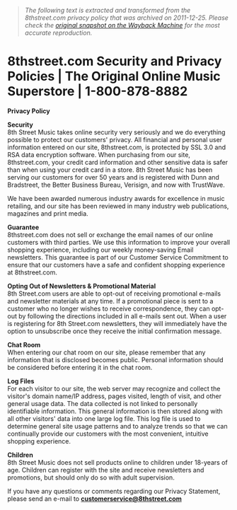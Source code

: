 > *The following text is extracted and transformed from the 8thstreet.com privacy policy that was archived on 2011-12-25. Please check the [original snapshot on the Wayback Machine](https://web.archive.org/web/20111225110850id_/http%3A//8thstreet.com/security.asp) for the most accurate reproduction.*

# 8thstreet.com Security and Privacy Policies | The Original Online Music Superstore | 1-800-878-8882

**Privacy Policy**

**Security**  
8th Street Music takes online security very seriously and we do everything possible to protect our customers' privacy. All financial and personal user information entered on our site, 8thstreet.com, is protected by SSL 3.0 and RSA data encryption software. When purchasing from our site, 8thstreet.com, your credit card information and other sensitive data is safer than when using your credit card in a store. 8th Street Music has been serving our customers for over 50 years and is registered with Dunn and Bradstreet, the Better Business Bureau, Verisign, and now with TrustWave. 

We have been awarded numerous industry awards for excellence in music retailing, and our site has been reviewed in many industry web publications, magazines and print media. 

**Guarantee**  
8thstreet.com does not sell or exchange the email names of our online customers with third parties. We use this information to improve your overall shopping experience, including our weekly money-saving Email newsletters. This guarantee is part of our Customer Service Commitment to ensure that our customers have a safe and confident shopping experience at 8thstreet.com. 

**Opting Out of Newsletters & Promotional Material**  
8th Street.com users are able to opt-out of receiving promotional e-mails and newsletter materials at any time. If a promotional piece is sent to a customer who no longer wishes to receive correspondence, they can opt-out by following the directions included in all e-mails sent out. When a user is registering for 8th Street.com newsletters, they will immediately have the option to unsubscribe once they receive the initial confirmation message. 

**Chat Room**  
When entering our chat room on our site, please remember that any information that is disclosed becomes public. Personal information should be considered before entering it in the chat room. 

**Log Files**  
For each visitor to our site, the web server may recognize and collect the visitor's domain name/IP address, pages visited, length of visit, and other general usage data. The data collected is not linked to personally identifiable information. This general information is then stored along with all other visitors' data into one large log file. This log file is used to determine general site usage patterns and to analyze trends so that we can continually provide our customers with the most convenient, intuitive shopping experience. 

**Children**  
8th Street Music does not sell products online to children under 18-years of age. Children can register with the site and receive newsletters and promotions, but should only do so with adult supervision. 

If you have any questions or comments regarding our Privacy Statement, please send an e-mail to [**customerservice@8thstreet.com**](mailto:customerservice@8thstreet.com)
